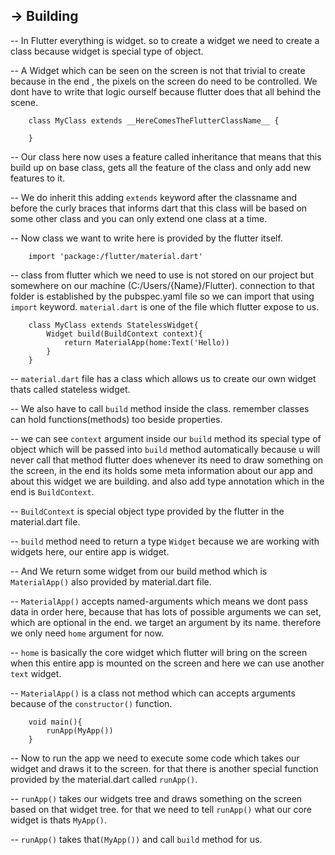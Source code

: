 ## -> Building

-- In Flutter everything is widget. so to create a widget we need to create a class because widget is special type of object.

-- A Widget which can be seen on the screen is not that trivial to create because in the end , the pixels on the screen do need to be controlled. We dont have to write that logic ourself because flutter does that all behind the scene.

```
    class MyClass extends __HereComesTheFlutterClassName__ {

    }
```

-- Our class here now uses a feature called inheritance that means that this build up on base class, gets all the feature of the class and only add new features to it.

-- We do inherit this adding `extends` keyword after the classname and before the curly braces that informs dart that this class will be based on some other class and you can only extend one class at a time.

-- Now class we want to write here is provided by the flutter itself.

```
    import 'package:/flutter/material.dart'
```

-- class from flutter which we need to use is not stored on our project but somewhere on our machine (C:/Users/{Name}/Flutter). connection to that folder is established by the pubspec.yaml file so we can import that using `import` keyword. `material.dart` is one of the file which flutter expose to us.

```
    class MyClass extends StatelessWidget{
        Widget build(BuildContext context){
            return MaterialApp(home:Text('Hello))
        }
    }
```

-- `material.dart` file has a class which allows us to create our own widget thats called stateless widget.

-- We also have to call `build` method inside the class. remember classes can hold functions(methods) too beside properties.

-- we can see `context` argument inside our `build` method its special type of object which will be passed into `build` method automatically because u will never call that method flutter does whenever its need to draw something on the screen, in the end its holds some meta information about our app and about this widget we are building. and also add type annotation which in the end is `BuildContext`.

-- `BuildContext` is special object type provided by the flutter in the material.dart file.

-- `build` method need to return a type `Widget` because we are working with widgets here, our entire app is widget.

-- And We return some widget from our build method which is `MaterialApp()` also provided by material.dart file.

-- `MaterialApp()` accepts named-arguments which means we dont pass data in order here, because that has lots of possible arguments we can set, which are optional in the end. we target an argument by its name. therefore we only need `home` argument for now.

-- `home` is basically the core widget which flutter will bring on the screen when this entire app is mounted on the screen and here we can use another `text` widget.

-- `MaterialApp()` is a class not method which can accepts arguments because of the `constructor()` function.

```
    void main(){
        runApp(MyApp())
    }
```

-- Now to run the app we need to execute some code which takes our widget and draws it to the screen. for that there is another special function provided by the material.dart called `runApp()`.

-- `runApp()` takes our widgets tree and draws something on the screen based on that widget tree. for that we need to tell `runApp()` what our core widget is thats `MyApp()`.

-- `runApp()` takes that`(MyApp())` and call `build` method for us.
